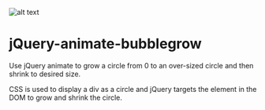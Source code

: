 ![alt text](http://docs.rhondaimpey.com/img/bubblegrow-jquery-animate.jpg "Bubble Grow - using jQuery animate")


jQuery-animate-bubblegrow
=========================

Use jQuery animate to grow a circle from 0 to an over-sized circle 
and then shrink to desired size. 

CSS is used to display a div as a circle and jQuery targets the element 
in the DOM to grow and shrink the circle.



